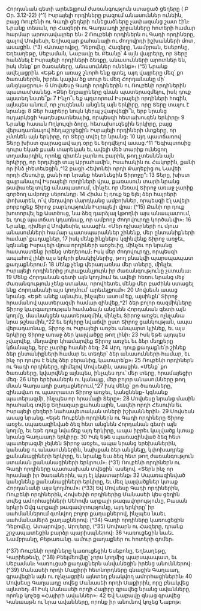 
Հորդանան գետի արեւելքում ժառանգություն ստացած ցեղերը
( Բ Օր. 3.12-22)
(^1) Իսրայելի որդիները բազում անասուններ ունեին, բայց Ռուբենի ու Գադի ցեղերի ունեցածները չափազանց շատ
էին։ Նրանք տեսան, որ Հազերի ու Գաղաադի շրջանները հոտերի համար հարմար արոտավայրեր են։ 2 Ռուբենի
որդիներն ու Գադի որդիները, գալով Մովսեսի, Եղիազար քահանայի ու ժողովրդի իշխանների մոտ, ասացին.
(^3) «Ատարովթը, Դեբովնը, Հազերը, Նամբրան, Եսեբոնը, Եղեաղեթը, Սեբաման, Նաբավը եւ Բեանը՝ 4 այն վայրերը, որ
Տերը հանձնել է Իսրայելի որդիների ձեռքը, անասունների արոտներ են, իսկ մենք՝ քո ծառաները, անասուններ ունենք»։
(^5) Նրանք ավելացրին. «Եթե քո առաջ շնորհ ենք գտել, այդ վայրերը մեզ՝ քո ծառաներին, իբրեւ կալվա՛ծք տուր եւ մեզ
Հորդանանը մի՛ անցկացրու»։ 6 Մովսեսը Գադի որդիներին ու Ռուբենի որդիներին պատասխանեց. «Ձեր եղբայրները
գնան պատերազմելու, իսկ դուք այստեղ նստե՞ք։ 7 Ինչո՞ւ եք պղտորում Իսրայելի որդիների հոգին, այնպես անում, որ
չուզենան անցնել այն երկիրը, որը Տերը տալու է նրանց։ 8 Ձեր հայրերը նույն կերպ չվարվեցի՞ն, երբ նրանց ուղարկեցի
Կադեսբառնեայից, որպեսզի հետախուզեն երկիրը։ 9 Նրանք հասան Ողկույզի ձորը, հետախուզեցին երկիրը, բայց
վերադառնալով հեղաշրջեցին Իսրայելի որդիների մտքերը, որ չմտնեն այն երկիրը, որ Տերը տվել էր նրանց։ 10 Այդ
պատճառով Տերը խիստ զայրացավ այդ օրը եւ երդվելով ասաց.^11 “Եգիպտոսից դուրս եկած քսան տարեկան եւ ավելի
մեծ տարիք ունեցող տղամարդիկ, որոնք գիտեն չարն ու բարին, թող չտեսնեն այն երկիրը, որ երդվեցի տալ Աբրահամին,
Իսահակին ու Հակոբին, քանի որ ինձ չհետեւեցին,^12 բացի Հեփոնեի որդի Քաղեբից ու Նավեի որդի Հեսուից, քանի որ
նրանք հետեւեցին Տիրոջը”։ 13 Տերը, խիստ զայրանալով Իսրայելի որդիների վրա, քառասուն տարի նրանց թափառել
տվեց անապատում, մինչեւ որ մեռավ Տիրոջ առաջ չարիք գործող ամբողջ սերունդը։ 14 Հիմա էլ դուք եք ելել ձեր հայրերի
փոխարեն, ո՜վ մեղավոր մարդկանց ամբոխներ, որպեսզի է՛լ ավելի բորբոքեք Տիրոջ բարկությունն Իսրայելի վրա։
(^15) Քանի որ դուք խոտորվել եք Աստծուց, նա ձեզ դարձյալ կթողնի այս անապատում, եւ դուք պատճառ կդառնաք, որ
ամբողջ ժողովուրդը կործանվի»։ 16 Նրանք, դիմելով Մովսեսին, ասացին. «Մեր ոչխարների ու մյուս անասունների
համար պատսպարաններ շինենք, մեր ընտանիքների համար՝ քաղաքներ, 17 իսկ մենք ինքներս կզինվենք Տիրոջ առջեւ,
կգնանք Իսրայելի մյուս որդիների առջեւից, մինչեւ որ նրանց հաստատենք իրենց տեղերում։ Իսկ մեր ժողովուրդը,
որպեսզի ապահով լինի այս երկրի բնակիչներից, թող բնակվի պարսպապատ քաղաքներում։ 18 Մենք չենք վերադառնա
մեր տները, մինչեւ Իսրայելի որդիներից յուրաքանչյուրն իր ժառանգությունը չստանա։ 19 Մենք Հորդանան գետի այն
կողմում եւ ավելի հեռու նրանց մեջ ժառանգություն չենք ստանա, որովհետեւ մենք մեր բաժինն ստացել ենք Հորդանանի
այս կողմում՝ արեւելքում»։ 20 Մովսեսն ասաց նրանց. «Եթե անեք այնպես, ինչպես ասում եք, այսինքն՝ Տիրոջ հրամանով
պատերազմի համար զինվեք,^21 ձեր բոլոր ռազմիկները Տիրոջ կարգադրության համաձայն անցնեն Հորդանան գետի
այն կողմը, մասնակցեն պատերազմին, մինչեւ Տիրոջ առջեւ ոչնչանա նրա թշնամին,^22 եւ երկիրը նվաճվի ըստ Տիրոջ
ցանկության, ապա վերադառնաք, Տիրոջ ու Իսրայելի առջեւ անպարտ կլինեք, եւ այս երկիրը Տիրոջ առաջ ձեր կալվածքը
թող լինի։ 23 Իսկ եթե այդպես չվարվեք, մեղավոր կհամարվեք Տիրոջ առջեւ եւ ձեր մեղքերը կճանաչեք, երբ չարիք հասնի
ձեզ։ 24 Արդ, դուք քաղաքնե՛ր շինեք ձեր ընտանիքների համար եւ տեղեր՝ ձեր անասունների համար, եւ ինչ որ դուրս է եկել
ձեր բերանից, կատարե՛ք»։ 25 Ռուբենի որդիներն ու Գադի որդիները, դիմելով Մովսեսին, ասացին. «Մենք՝ քո ծառաները,
կվարվենք այնպես, ինչպես դու՝ մեր տերը, հրամայեցիր մեզ։ 26 Մեր երեխաներն ու կանայք, մեր բոլոր անասունները
թող մնան Գաղաադի քաղաքներում,^27 իսկ մենք՝ քո ծառաները, զինավառ ու պատրաստ Տիրոջ առջեւ, կանցնենք-
կգնանք պատերազմի, ինչպես որ հրամայի Տերը»։ 28 Մովսեսը նրանց մասին հրահանգ տվեց Եղիազար քահանային,
Նավեի որդի Հեսուին եւ Իսրայելի ցեղերի նահապետական տների իշխաններին։ 29 Մովսեսն ասաց նրանց. «Եթե
Ռուբենի որդիներն ու Գադի որդիները Տիրոջ առջեւ սպառազինված ձեզ հետ անցնեն Հորդանան գետի այն կողմը, եւ
եթե դուք նվաճեք այդ երկիրը, ապա իբրեւ կալվածք կտաք նրանց Գաղաադի երկիրը։ 30 Իսկ եթե սպառազինված ձեզ
հետ պատերազմի չելնեն Տիրոջ առջեւ, ապա նրանց երեխաներին, կանանց ու անասուններին, նախքան ձեր անցնելը,
կփոխադրեք քանանացիների երկիրը, եւ նրանք եւս ձեզ հետ թող ժառանգություն ստանան քանանացիների երկրում»։
(^31) Ռուբենի որդիներն ու Գադի որդիները պատասխան տվեցին՝ ասելով. «Տերն ինչ որ հրամայի իր ծառաներին, այդ էլ
կկատարենք։ 32 Սպառազինված կանցնենք քանանացիների երկիրը, եւ մեզ կալվածքներ կտաք Հորդանանի այս
կողմում»։
(^33) Եվ Մովսեսը Գադի որդիներին, Ռուբենի որդիներին, Հովսեփի որդիներից Մանասեի կես ցեղին տվեց
ամորհացիների Սեհովն արքայի թագավորությունը, Բասան երկրի Օվգ արքայի թագավորությունը, այդ երկիրը՝ իր
սահմաններում գտնվող բոլոր քաղաքներով, ինչպես նաեւ սահմանամերձ քաղաքներով։
(^34) Գադի որդիները կառուցեցին Դեբովնը, Ատարովթը, Արոյերը, (^35) Սոփարն ու Հազերը, դրանք շրջապատեցին բարձր
պարիսպներով։ 36 Կառուցեցին նաեւ Նամբրանը, Բեթառանը. ամուր քաղաքներ ու հոտերի գոմեր։


(^37) Ռուբենի որդիները կառուցեցին Եսեբոնը, Եղեաղեթը, Կարիեթեմը, (^38) Բեելմեովնը՝ չորս կողմից պարսպապատ, եւ
Սեբաման։ Կառուցած քաղաքներն անվանեցին իրենց անուններով։
(^39) Մանասեի որդի Մաքիրի հետնորդները գնացին Գաղաադ, գրավեցին այն ու ոչնչացրին այնտեղ բնակվող
ամորհացիներին։ 40 Մովսեսը Գաղաադը տվեց Մանասեի որդի Մաքիրին, որը բնակվեց այնտեղ։ 41 Իսկ Մանասեի որդի
Հայիրը գրավեց նրանց ավանները, որոնք կոչեց «Հայիրի ավաններ»։ 42 Եվ Նաբավը գնաց գրավեց Կանաաթն ու նրա
ավանները, որոնք իր անունով կոչեց Նաբոթ։
